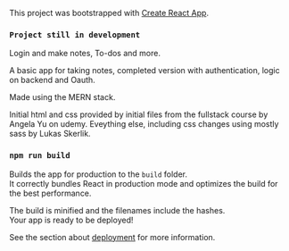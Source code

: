 This project was bootstrapped with [Create React App](https://github.com/facebook/create-react-app).

### `Project still in development`

Login and make notes, To-dos and more.

A basic app for taking notes, completed version with authentication, logic on backend and Oauth.

Made using the MERN stack.

Initial html and css provided by initial files from the fullstack course by Angela Yu on udemy. Eveything else, including css changes using mostly sass by Lukas Skerlik.





### `npm run build`

Builds the app for production to the `build` folder.<br />
It correctly bundles React in production mode and optimizes the build for the best performance.

The build is minified and the filenames include the hashes.<br />
Your app is ready to be deployed!

See the section about [deployment](https://facebook.github.io/create-react-app/docs/deployment) for more information.
